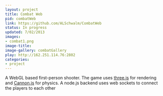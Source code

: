 ```yaml
---
layout: project
title: Combat Web
pid: combatWeb
link: https://github.com/ALSchwalm/CombatWeb
status: In progress
updated: 7/02/2013
images:
- combat1.png
image-title:
image-gallery: combatGallery
play: http://162.251.114.76:2802
categories:
- project
---
```


A WebGL based first-person shooter. The game uses [three.js][three] for rendering and
[Cannon.js][cannon] for physics. A node.js backend uses web sockets to connect the
players to each other

[three]: http://threejs.org/
[cannon]: http://cannonjs.org/
